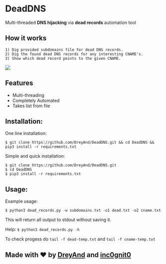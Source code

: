 # DeadDNS
 Multi-threaded **DNS hijacking** via **dead records** automation tool

## How it works
```
1) Dig provided subdomains file for dead DNS records.
2) Dig the found dead DNS records for any interesting CNAME's. 
3) Show which dead record points to the given CNAME.
```

![](https://j.gifs.com/jZoEJB.gif)

## Features
- Multi-threading
- Completely Automated
- Takes list from file

## Installation:
One line installation:
```
$ git clone https://github.com/DreyAnd/DeadDNS.git && cd DeadDNS && pip3 install -r requirements.txt
```

Simple and quick installation:
```
$ git clone https://github.com/DreyAnd/DeadDNS.git
$ cd DeadDNS
$ pip3 install -r requirements.txt
```

## Usage:

Example usage:
```
$ python3 dead_records.py -w subdomains.txt -o1 dead.txt -o2 cname.txt
```

This will return all output to stdout without saving it.

Help: `$ python3 dead_records.py -h`

To check progess do `tail -f dead-temp.txt` and `tail -f cname-temp.txt`

## Made with :heart: by [DreyAnd](https://github.com/DreyAnd) and [inc0gnit0](https://github.com/iinc0gnit0)

